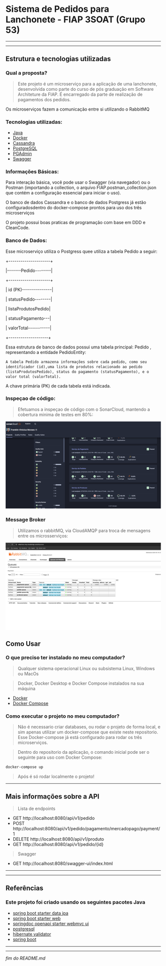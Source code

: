 # Sistema de Pedidos para Lanchonete - FIAP 3SOAT (Grupo 53)
---
---
## Estrutura e tecnologias utilizadas
### Qual a proposta?
>Este projeto é um microserviço para a aplicação de uma lanchonete, desenvolvida como parte do curso de pós graduação em Software Architeture da FIAP. É encarregado da parte de realização de pagamentos dos pedidos.

Os microserviços fazem a comunicação entre si utilizando o RabbitMQ

### Tecnologias utilizadas:
- [Java](https://dev.java/learn/)
- [Docker](https://docs.docker.com/get-started/)
- [Cassandra](https://cassandra.apache.org/_/index.html)
- [PostgreSQL](https://www.postgresql.org/about/)
- [PGAdmin](https://www.pgadmin.org/docs/)
- [Swagger](https://swagger.io/solutions/api-documentation/)

### Informações Básicas:

 Para interação básica, você pode usar o Swagger (via navegador) ou o Postman (importando a collection, o arquivo FIAP.postman_collection.json que contém a configuração essencial para iniciar o uso).

 O banco de dados Cassandra e o banco de dados Postgress já estão configuradosdentro do docker-compose prontos para uso  dos três microserviços

 O projeto possui boas praticas de programação com base em DDD e CleanCode.

### Banco de Dados:

Esse microserviço utiliza o Postgress quee utiliza a tabela Pedido a seguir:

  +---------------------+
  
  |-------Pedido--------|
  
  +---------------------+
  
  | id (PK)---------------|
  
  | statusPedido--------|
  
  | listaProdutosPedido|
  
  | statusPagamento---|
  
  | valorTotal-----------|
  
  +--------------------+

 

Essa estrutura de banco de dados possui uma tabela principal: Pedido , representando a entidade PedidoEntity:

    A tabela Pedido armazena informações sobre cada pedido, como seu identificador (id),uma lista de produtos relacionado ao pedido (listaProdutosPedido), status do pagamento (statusPagamento), e o valor total (valorTotal).

    
A chave primária (PK) de cada tabela está indicada.

### Inspeçao de código:
> Efetuamos a inspeçao de código com o SonarCloud, mantendo a cobertura minima de testes em 80%:

![](/img/sonarcloud.png)


### Message Broker
> Utilizamos o rabbitMQ, via CloudAMQP para troca de mensagens entre os microsserviços:

![](/img/rabbitmq.png)

## Como Usar
### O que preciso ter instalado no meu computador?
> Qualquer sistema operacional Linux ou subsistema Linux, Windows ou MacOs

> Docker, Docker Desktop e Docker Compose instalados na sua máquina

- [Docker](https://docs.docker.com/get-started/)
- [Docker Compose](https://docs.docker.com/compose/install/)

### Como executar o projeto no meu computador?
> Não é necessario criar databases, ou rodar o projeto de forma local, e sim apenas utilizar um docker-compose que existe neste repositorio. Esse Docker-compose já está configurado para rodar os três microserviços.

> Dentro do repositorio da aplicação, o comando inicial pode ser o seguinte para uso com Docker Compose:
```sh
docker-compose up
``````
> Após é só rodar localmente o projeto!

---
## Mais informações sobre a API
> Lista de endpoints
- GET http://localhost:8080/api/v1/pedido
- POST http://localhost:8080/api/v1/pedido/pagamento/mercadopago/payment/1
- DELETE http://localhost:8080/api/v1/produto
- GET http://localhost:8080/api/v1/pedido/{id}

> Swagger
- GET http://localhost:8080/swagger-ui/index.html
---
---
## Referências
### Este projeto foi criado usando os seguintes pacotes Java
- [spring boot starter data jpa](https://mvnrepository.com/artifact/org.springframework.boot/spring-boot-starter-data-jpa)
- [spring boot starter web](https://mvnrepository.com/artifact/org.springframework.boot/spring-boot-starter-web)
- [springdoc openapi starter webmvc ui](https://mvnrepository.com/artifact/org.springdoc/springdoc-openapi-starter-webmvc-ui)
- [postgresql](https://mvnrepository.com/artifact/org.postgresql/postgresql)
- [hibernate validator](https://mvnrepository.com/artifact/org.hibernate.validator/hibernate-validator)
- [spring boot](https://spring.io/projects/spring-boot/)

---
---
_fim do README.md_
